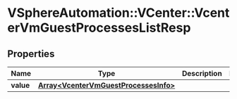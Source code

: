 # VSphereAutomation::VCenter::VcenterVmGuestProcessesListResp

## Properties
Name | Type | Description | Notes
------------ | ------------- | ------------- | -------------
**value** | [**Array&lt;VcenterVmGuestProcessesInfo&gt;**](VcenterVmGuestProcessesInfo.md) |  | 


